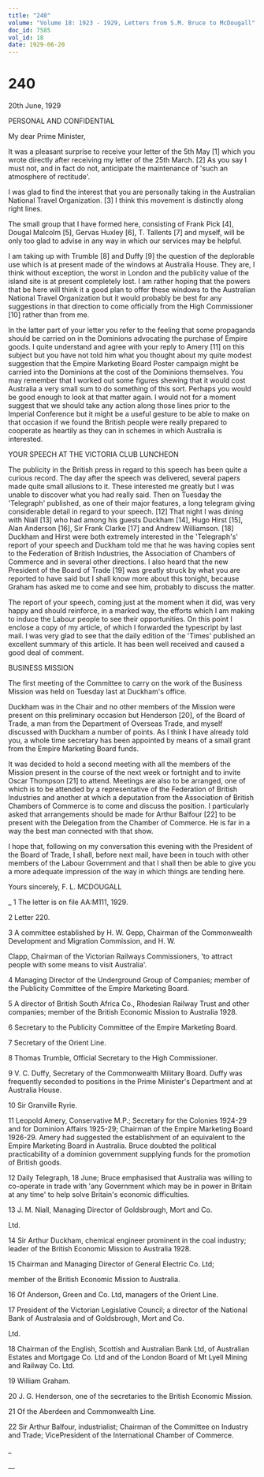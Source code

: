 ```yaml
---
title: "240"
volume: "Volume 18: 1923 - 1929, Letters from S.M. Bruce to McDougall"
doc_id: 7585
vol_id: 18
date: 1929-06-20
---
```


# 240

20th June, 1929

PERSONAL AND CONFIDENTIAL

My dear Prime Minister,

It was a pleasant surprise to receive your letter of the 5th May [1] which you wrote directly after receiving my letter of the 25th March. [2] As you say I must not, and in fact do not, anticipate the maintenance of 'such an atmosphere of rectitude'.

I was glad to find the interest that you are personally taking in the Australian National Travel Organization. [3] I think this movement is distinctly along right lines.

The small group that I have formed here, consisting of Frank Pick [4], Dougal Malcolm [5], Gervas Huxley [6], T. Tallents [7] and myself, will be only too glad to advise in any way in which our services may be helpful.

I am taking up with Trumble [8] and Duffy [9] the question of the deplorable use which is at present made of the windows at Australia House. They are, I think without exception, the worst in London and the publicity value of the island site is at present completely lost. I am rather hoping that the powers that be here will think it a good plan to offer these windows to the Australian National Travel Organization but it would probably be best for any suggestions in that direction to come officially from the High Commissioner [10] rather than from me.

In the latter part of your letter you refer to the feeling that some propaganda should be carried on in the Dominions advocating the purchase of Empire goods. I quite understand and agree with your reply to Amery [11] on this subject but you have not told him what you thought about my quite modest suggestion that the Empire Marketing Board Poster campaign might be carried into the Dominions at the cost of the Dominions themselves. You may remember that I worked out some figures shewing that it would cost Australia a very small sum to do something of this sort. Perhaps you would be good enough to look at that matter again. I would not for a moment suggest that we should take any action along those lines prior to the Imperial Conference but it might be a useful gesture to be able to make on that occasion if we found the British people were really prepared to cooperate as heartily as they can in schemes in which Australia is interested.

YOUR SPEECH AT THE VICTORIA CLUB LUNCHEON

The publicity in the British press in regard to this speech has been quite a curious record. The day after the speech was delivered, several papers made quite small allusions to it. These interested me greatly but I was unable to discover what you had really said. Then on Tuesday the 'Telegraph' published, as one of their major features, a long telegram giving considerable detail in regard to your speech. [12] That night I was dining with Niall [13] who had among his guests Duckham [14], Hugo Hirst [15], Alan Anderson [16], Sir Frank Clarke [17] and Andrew Williamson. [18] Duckham and Hirst were both extremely interested in the 'Telegraph's' report of your speech and Duckham told me that he was having copies sent to the Federation of British Industries, the Association of Chambers of Commerce and in several other directions. I also heard that the new President of the Board of Trade [19] was greatly struck by what you are reported to have said but I shall know more about this tonight, because Graham has asked me to come and see him, probably to discuss the matter.

The report of your speech, coming just at the moment when it did, was very happy and should reinforce, in a marked way, the efforts which I am making to induce the Labour people to see their opportunities. On this point I enclose a copy of my article, of which I forwarded the typescript by last mail. I was very glad to see that the daily edition of the 'Times' published an excellent summary of this article. It has been well received and caused a good deal of comment.

BUSINESS MISSION

The first meeting of the Committee to carry on the work of the Business Mission was held on Tuesday last at Duckham's office.

Duckham was in the Chair and no other members of the Mission were present on this preliminary occasion but Henderson [20], of the Board of Trade, a man from the Department of Overseas Trade, and myself discussed with Duckham a number of points. As I think I have already told you, a whole time secretary has been appointed by means of a small grant from the Empire Marketing Board funds.

It was decided to hold a second meeting with all the members of the Mission present in the course of the next week or fortnight and to invite Oscar Thompson [21] to attend. Meetings are also to be arranged, one of which is to be attended by a representative of the Federation of British Industries and another at which a deputation from the Association of British Chambers of Commerce is to come and discuss the position. I particularly asked that arrangements should be made for Arthur Balfour [22] to be present with the Delegation from the Chamber of Commerce. He is far in a way the best man connected with that show.

I hope that, following on my conversation this evening with the President of the Board of Trade, I shall, before next mail, have been in touch with other members of the Labour Government and that I shall then be able to give you a more adequate impression of the way in which things are tending here.

Yours sincerely, F. L. MCDOUGALL 

_ 1 The letter is on file AA:M111, 1929.

2 Letter 220.

3 A committee established by H. W. Gepp, Chairman of the Commonwealth Development and Migration Commission, and H. W.

Clapp, Chairman of the Victorian Railways Commissioners, 'to attract people with some means to visit Australia'.

4 Managing Director of the Underground Group of Companies; member of the Publicity Committee of the Empire Marketing Board.

5 A director of British South Africa Co., Rhodesian Railway Trust and other companies; member of the British Economic Mission to Australia 1928.

6 Secretary to the Publicity Committee of the Empire Marketing Board.

7 Secretary of the Orient Line.

8 Thomas Trumble, Official Secretary to the High Commissioner.

9 V. C. Duffy, Secretary of the Commonwealth Military Board. Duffy was frequently seconded to positions in the Prime Minister's Department and at Australia House.

10 Sir Granville Ryrie.

11 Leopold Amery, Conservative M.P.; Secretary for the Colonies 1924-29 and for Dominion Affairs 1925-29; Chairman of the Empire Marketing Board 1926-29. Amery had suggested the establishment of an equivalent to the Empire Marketing Board in Australia. Bruce doubted the political practicability of a dominion government supplying funds for the promotion of British goods.

12 Daily Telegraph, 18 June; Bruce emphasised that Australia was willing to co-operate in trade with 'any Government which may be in power in Britain at any time' to help solve Britain's economic difficulties.

13 J. M. Niall, Managing Director of Goldsbrough, Mort and Co.

Ltd.

14 Sir Arthur Duckham, chemical engineer prominent in the coal industry; leader of the British Economic Mission to Australia 1928.

15 Chairman and Managing Director of General Electric Co. Ltd;

member of the British Economic Mission to Australia.

16 Of Anderson, Green and Co. Ltd, managers of the Orient Line.

17 President of the Victorian Legislative Council; a director of the National Bank of Australasia and of Goldsbrough, Mort and Co.

Ltd.

18 Chairman of the English, Scottish and Australian Bank Ltd, of Australian Estates and Mortgage Co. Ltd and of the London Board of Mt Lyell Mining and Railway Co. Ltd.

19 William Graham.

20 J. G. Henderson, one of the secretaries to the British Economic Mission.

21 Of the Aberdeen and Commonwealth Line.

22 Sir Arthur Balfour, industrialist; Chairman of the Committee on Industry and Trade; VicePresident of the International Chamber of Commerce.

_

__
